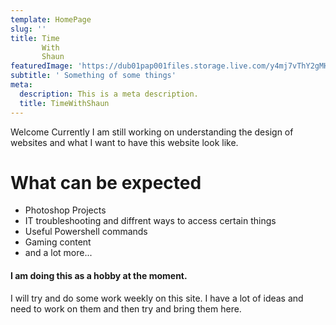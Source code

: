 ```yaml
---
template: HomePage
slug: ''
title: Time
       With
       Shaun
featuredImage: 'https://dub01pap001files.storage.live.com/y4mj7vThY2gMHeY2-7hLpp9PEb-0eHZOCf5DoQVq83afE3ubCtvcs9ZGiwdngpsAYhxjxdC3yQtY7ApaNVByNIVjql-FAXNJWJVuWwdTVyuHTxZMkG4cxhv16QQHpZ-MNw1KuGZ2NZvNioD2S5a0o1FwS_LXjvlMqLFYr9oQulHQ7DicdCKkAvdSI5l7mkaUbDV?width=3864&height=2586&cropmode=none'
subtitle: ' Something of some things'
meta:
  description: This is a meta description.
  title: TimeWithShaun
---
```


Welcome
Currently I am still working on understanding the design of websites and what I want to have this website look like.



# What can be expected

- Photoshop Projects
- IT troubleshooting and diffrent ways to access certain things
- Useful Powershell commands
- Gaming content
- and a lot more...

#### I am doing this as a hobby at the moment.

I will try and do some work weekly on this site. I have a lot of ideas and need to work on them and then try and bring them here.
